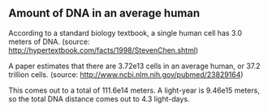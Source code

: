## Amount of DNA in an average human

According to a standard biology textbook, a single human cell has 3.0 meters of DNA. (source: http://hypertextbook.com/facts/1998/StevenChen.shtml)

A paper estimates that there are 3.72e13 cells in an average human, or 37.2 trillion cells. (source: http://www.ncbi.nlm.nih.gov/pubmed/23829164)

This comes out to a total of 111.6e14 meters. A light-year is 9.46e15 meters, so the total DNA distance comes out to 4.3 light-days.